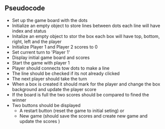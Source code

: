 ## Pseudocode
  * Set up the game board with the dots
  * Initialize an empty object to store lines between dots each line will have index and status
  * Initalize an empty object to stor the box each box will have top, bottom, right, left and the player
  * Initialize Player 1 and Player 2 scores to 0
  * Set current turn to 'Player 1'
  * Display initial game board and scores
  * Start the game with player 1
  * Player should connects tow dots to make a line 
  * The line should be checked if its not already clicked 
  * The next player should take the turn
  * When a box is created it should mark for the player and change the box background and update the player score 
  * If the board is full the two scores should be compared to fined the winner 
  * Two buttons should be displayed
    * A restart button (reset the game to initial seting) or 
    * New game (should save the scores and create new game and update the scores ) 